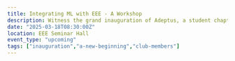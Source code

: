 ```yaml
---
title: Integrating ML with EEE - A Workshop
description: Witness the grand inauguration of Adeptus, a student chapter empowering the youth on technological awareness and skills that sets the foundation for future tech innovators. 
date: "2025-03-18T08:30:00Z"
location: EEE Seminar Hall
event_type: "upcoming"
tags: ["inauguration","a-new-beginning","club-members"]
---
```



